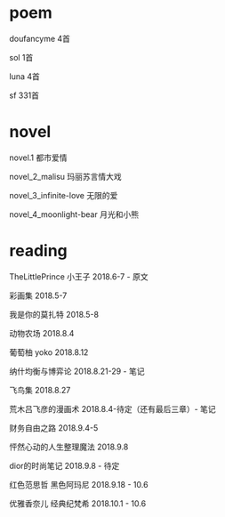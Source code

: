# poem

doufancyme 4首

sol 1首

luna 4首

sf 331首

# novel

novel.1 都市爱情

novel_2_malisu 玛丽苏言情大戏

novel_3_infinite-love 无限的爱

novel_4_moonlight-bear 月光和小熊

# reading

TheLittlePrince 小王子 2018.6-7 - 原文

彩画集 2018.5-7

我是你的莫扎特 2018.5-8

动物农场 2018.8.4

葡萄柚 yoko 2018.8.12

纳什均衡与博弈论 2018.8.21-29 - 笔记

飞鸟集 2018.8.27

荒木吕飞彦的漫画术 2018.8.4-待定（还有最后三章）- 笔记

财务自由之路 2018.9.4-5

怦然心动的人生整理魔法 2018.9.8

dior的时尚笔记 2018.9.8 - 待定

红色范思哲 黑色阿玛尼 2018.9.18 - 10.6

优雅香奈儿 经典纪梵希 2018.10.1 - 10.6
